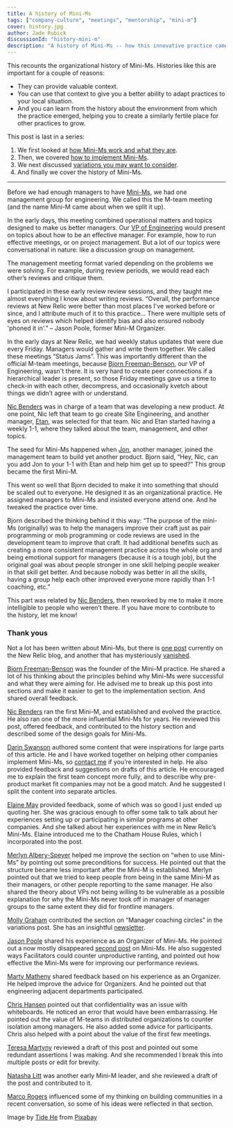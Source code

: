 ```yaml
---
title: A history of Mini-Ms
tags: ["company-culture", "meetings", "mentorship", "mini-m"]
cover: history.jpg
author: Jade Rubick
discussionId: "history-mini-m"
description: "A history of Mini-Ms -- how this innovative practice came to be."
---
```


This recounts the organizational history of Mini-Ms. Histories like this are important for a couple of reasons: 

* They can provide valuable context. 
* You can use that context to give you a better ability to adapt practices to your local situation. 
* And you can learn from the history about the environment from which the practice emerged, helping you to create a similarly fertile place for other practices to grow.  

<re-img src="history.jpg"></re-img>

This post is last in a series:

1. We first looked at [how Mini-Ms work and what they are](/mini-m-support-groups/).
2. Then, we covered [how to implement Mini-Ms](/implementing-mini-m-support-groups/).
3. We next discussed [variations you may want to consider](/mini-m-variations/). 
4. And finally we cover the history of Mini-Ms. 

<hr>

Before we had enough managers to have [Mini-Ms](/mini-m-support-groups/), we had one management group for engineering. We called this the M-team meeting (and the name Mini-M came about when we split it up). 

In the early days, this meeting combined operational matters and topics designed to make us better managers. Our [VP of Engineering](https://www.linkedin.com/in/bjornfreemanbenson/) would present on topics about how to be an effective manager. For example, how to run effective meetings, or on project management. But a lot of our topics were conversational in nature: like a discussion group on management. 

The management meeting format varied depending on the problems we were solving. For example, during review periods, we would read each other’s reviews and critique them. 

I participated in these early review review sessions, and they taught me almost everything I know about writing reviews. “Overall, the performance reviews at New Relic were better than most places I've worked before or since, and I attribute much of it to this practice… There were multiple sets of eyes on reviews which helped identify bias and also ensured nobody 'phoned it in'.” – Jason Poole, former Mini-M Organizer.

In the early days at New Relic, we had weekly status updates that were due every Friday. Managers would gather and write them together. We called these meetings “Status Jams”. This was importantly different than the official M-team meetings, because [Bjorn Freeman-Benson](https://www.linkedin.com/in/bjornfreemanbenson/), our VP of Engineering, wasn't there. It is very hard to create peer connections if a hierarchical leader is present, so those Friday meetings gave us a time to check-in with each other, decompress, and occasionally kvetch about things we didn’t agree with or understand.

[Nic Benders](https://www.linkedin.com/in/benders/) was in charge of a team that was developing a new product. At one point, Nic left that team to go create Site Engineering, and another manager, [Etan](https://www.linkedin.com/in/lightstone/), was selected for that team. Nic and Etan started having a weekly 1-1, where they talked about the team, management, and other topics. 

The seed for Mini-Ms happened when [Jon](https://www.linkedin.com/in/jonathankaron/), another manager, joined the management team to build yet another product. Bjorn said, “Hey, Nic, can you add Jon to your 1-1 with Etan and help him get up to speed?” This group became the first Mini-M. 

This went so well that Bjorn decided to make it into something that should be scaled out to everyone. He designed it as an organizational practice. He assigned managers to Mini-Ms and insisted everyone attend one. And he tweaked the practice over time.

Bjorn described the thinking behind it this way: “The purpose of the mini-Ms (originally) was to help the managers improve their craft just as pair programming or mob programming or code reviews are used in the development team to improve that craft. It had additional benefits such as creating a more consistent management practice across the whole org and being emotional support for managers (because it is a tough job), but the original goal was about people stronger in one skill helping people weaker in that skill get better. And because nobody was better in all the skills, having a group help each other improved everyone more rapidly than 1-1 coaching, etc.”

This part was related by [Nic Benders](https://www.linkedin.com/in/benders/), then reworked by me to make it more intelligible to people who weren’t there. If you have more to contribute to the history, let me know!

### Thank yous

Not a lot has been written about Mini-Ms, but there is [one post](https://newrelic.com/blog/nerd-life/how-engineering-leaders-benefit-from-unique-mini-m-groups) currently on the New Relic blog, and another that has mysteriously [vanished](https://web.archive.org/web/20200927080312/https://blog.newrelic.com/product-news/engineering-management-peer-groups/). 

[Bjorn Freeman-Benson](https://www.linkedin.com/in/bjornfreemanbenson/) was the founder of the Mini-M practice. He shared a lot of his thinking about the principles behind why Mini-Ms were successful and what they were aiming for. He advised me to break up this post into sections and make it easier to get to the implementation section. And shared overall feedback.

[Nic Benders](https://www.linkedin.com/in/benders/) ran the first Mini-M, and established and evolved the practice. He also ran one of the more influential Mini-Ms for years. He reviewed this post, offered feedback,  and contributed to the history section and described some of the design goals for Mini-Ms. 

[Darin Swanson](https://www.linkedin.com/in/darinswanson/) authored some content that were inspirations for large parts of this article. He and I have worked together on helping other companies implement Mini-Ms, so [contact me](/contact/) if you’re interested in help. He also provided feedback and suggestions on drafts of this article. He encouraged me to explain the first team concept more fully, and to describe why pre-product market fit companies may not be a good match. And he suggested I split the content into separate articles.

[Elaine May](https://www.linkedin.com/in/elainelmay/) provided feedback, some of which was so good I just ended up quoting her. She was gracious enough to offer some talk to talk about her experiences setting up or participating in similar programs at other companies. And she talked about her experiences with me in New Relic’s Mini-Ms. Elaine introduced me to the Chatham House Rules, which I incorporated into the post. 

[Merlyn Albery-Speyer](https://github.com/curious-attempt-bunny) helped me improve the section on “when to use Mini-Ms” by pointing out some preconditions for success. He pointed out that the structure became less important after the Mini-M is established. Merlyn pointed out that we tried to keep people from being in the same Mini-M as their managers, or other people reporting to the same manager. He also shared the theory about VPs not being willing to be vulnerable as a possible explanation for why the Mini-Ms never took off in manager of manager groups to the same extent they did for frontline managers.

[Molly Graham](https://www.linkedin.com/in/mograham/) contributed the section on “Manager coaching circles” in the variations post. She has an insightful [newsletter](https://mollyg.substack.com).

[Jason Poole](https://www.linkedin.com/in/jasonapoole/) shared his experience as an Organizer of Mini-Ms. He pointed out a now mostly disappeared [second post](https://web.archive.org/web/20200927080312/https://blog.newrelic.com/product-news/engineering-management-peer-groups/) on Mini-Ms. He also suggested ways Facilitators could counter unproductive ranting, and pointed out how effective the Mini-Ms were for improving our performance reviews.

[Marty Matheny](https://www.linkedin.com/in/martymatheny/) shared feedback based on his experience as an Organizer. He helped improve the advice for Organizers. And he pointed out that engineering adjacent departments participated.

[Chris Hansen](https://www.linkedin.com/in/cxhansen/) pointed out that confidentiality was an issue with whiteboards. He noticed an error that would have been embarrassing. He pointed out the value of M-teams in distributed organizations to counter isolation among managers. He also added some advice for participants. Chris also helped with a point about the value of the first few meetings.

[Teresa Martyny](https://www.linkedin.com/in/teresamartyny/) reviewed a draft of this post and pointed out some redundant assertions I was making. And she recommended I break this into multiple posts or edit for brevity. 

[Natasha Litt](https://www.linkedin.com/in/natashalitt/) was another early Mini-M leader, and she reviewed a draft of the post and contributed to it. 

[Marco Rogers](https://marcorogers.com) influenced some of my thinking on building communities in a recent conversation, so some of his ideas were reflected in that section.

Image by <a href="https://pixabay.com/users/t_tide-508681/?utm_source=link-attribution&amp;utm_medium=referral&amp;utm_campaign=image&amp;utm_content=1755730">Tide He</a> from <a href="https://pixabay.com//?utm_source=link-attribution&amp;utm_medium=referral&amp;utm_campaign=image&amp;utm_content=1755730">Pixabay</a>